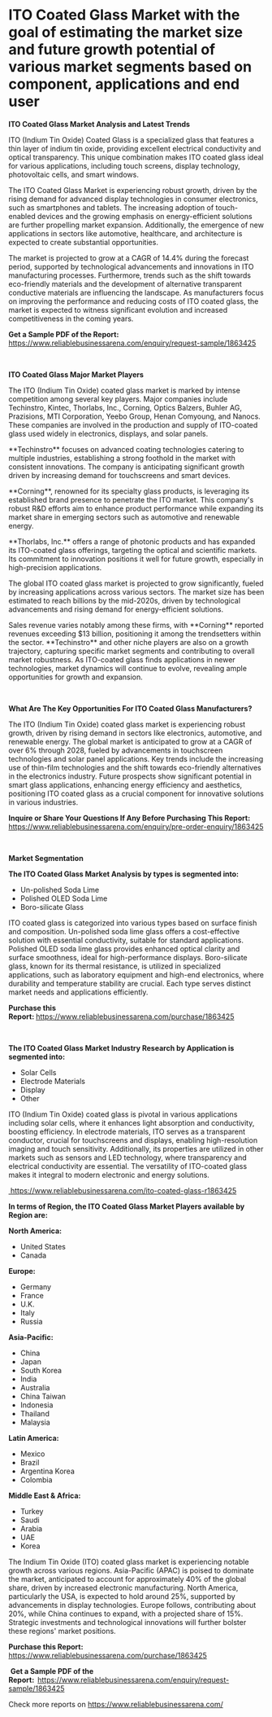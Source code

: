 <p><h1>ITO Coated Glass Market with the goal of estimating the market size and future growth potential of various market segments based on component, applications and end user</h1></p><p><strong>ITO Coated Glass Market Analysis and Latest Trends</strong></p>
<p><p>ITO (Indium Tin Oxide) Coated Glass is a specialized glass that features a thin layer of indium tin oxide, providing excellent electrical conductivity and optical transparency. This unique combination makes ITO coated glass ideal for various applications, including touch screens, display technology, photovoltaic cells, and smart windows. </p><p>The ITO Coated Glass Market is experiencing robust growth, driven by the rising demand for advanced display technologies in consumer electronics, such as smartphones and tablets. The increasing adoption of touch-enabled devices and the growing emphasis on energy-efficient solutions are further propelling market expansion. Additionally, the emergence of new applications in sectors like automotive, healthcare, and architecture is expected to create substantial opportunities.</p><p>The market is projected to grow at a CAGR of 14.4% during the forecast period, supported by technological advancements and innovations in ITO manufacturing processes. Furthermore, trends such as the shift towards eco-friendly materials and the development of alternative transparent conductive materials are influencing the landscape. As manufacturers focus on improving the performance and reducing costs of ITO coated glass, the market is expected to witness significant evolution and increased competitiveness in the coming years.</p></p>
<p><strong>Get a Sample PDF of the Report:&nbsp;</strong> <a href="https://www.reliablebusinessarena.com/enquiry/request-sample/1863425?utm_campaign=2958&utm_medium=2&utm_source=Github&utm_content=ia&utm_term=01042025&utm_id=ito-coated-glass">https://www.reliablebusinessarena.com/enquiry/request-sample/1863425</a></p>
<p>&nbsp;</p>
<p><strong>ITO Coated Glass Major Market Players</strong></p>
<p><p>The ITO (Indium Tin Oxide) coated glass market is marked by intense competition among several key players. Major companies include Techinstro, Kintec, Thorlabs, Inc., Corning, Optics Balzers, Buhler AG, Prazisions, MTI Corporation, Yeebo Group, Henan Comyoung, and Nanocs. These companies are involved in the production and supply of ITO-coated glass used widely in electronics, displays, and solar panels.</p><p>**Techinstro** focuses on advanced coating technologies catering to multiple industries, establishing a strong foothold in the market with consistent innovations. The company is anticipating significant growth driven by increasing demand for touchscreens and smart devices.</p><p>**Corning**, renowned for its specialty glass products, is leveraging its established brand presence to penetrate the ITO market. This company's robust R&D efforts aim to enhance product performance while expanding its market share in emerging sectors such as automotive and renewable energy.</p><p>**Thorlabs, Inc.** offers a range of photonic products and has expanded its ITO-coated glass offerings, targeting the optical and scientific markets. Its commitment to innovation positions it well for future growth, especially in high-precision applications.</p><p>The global ITO coated glass market is projected to grow significantly, fueled by increasing applications across various sectors. The market size has been estimated to reach billions by the mid-2020s, driven by technological advancements and rising demand for energy-efficient solutions.</p><p>Sales revenue varies notably among these firms, with **Corning** reported revenues exceeding $13 billion, positioning it among the trendsetters within the sector. **Techinstro** and other niche players are also on a growth trajectory, capturing specific market segments and contributing to overall market robustness. As ITO-coated glass finds applications in newer technologies, market dynamics will continue to evolve, revealing ample opportunities for growth and expansion.</p></p>
<p>&nbsp;</p>
<p><strong>What Are The Key Opportunities For ITO Coated Glass Manufacturers?</strong></p>
<p><p>The ITO (Indium Tin Oxide) coated glass market is experiencing robust growth, driven by rising demand in sectors like electronics, automotive, and renewable energy. The global market is anticipated to grow at a CAGR of over 6% through 2028, fueled by advancements in touchscreen technologies and solar panel applications. Key trends include the increasing use of thin-film technologies and the shift towards eco-friendly alternatives in the electronics industry. Future prospects show significant potential in smart glass applications, enhancing energy efficiency and aesthetics, positioning ITO coated glass as a crucial component for innovative solutions in various industries.</p></p>
<p><strong>Inquire or Share Your Questions If Any Before Purchasing This Report:</strong> <a href="https://www.reliablebusinessarena.com/enquiry/pre-order-enquiry/1863425?utm_campaign=2958&utm_medium=2&utm_source=Github&utm_content=ia&utm_term=01042025&utm_id=ito-coated-glass">https://www.reliablebusinessarena.com/enquiry/pre-order-enquiry/1863425</a></p>
<p>&nbsp;</p>
<p><strong>Market Segmentation</strong></p>
<p><strong>The ITO Coated Glass Market Analysis by types is segmented into:</strong></p>
<p><ul><li>Un-polished Soda Lime</li><li>Polished OLED Soda Lime</li><li>Boro-silicate Glass</li></ul></p>
<p><p>ITO coated glass is categorized into various types based on surface finish and composition. Un-polished soda lime glass offers a cost-effective solution with essential conductivity, suitable for standard applications. Polished OLED soda lime glass provides enhanced optical clarity and surface smoothness, ideal for high-performance displays. Boro-silicate glass, known for its thermal resistance, is utilized in specialized applications, such as laboratory equipment and high-end electronics, where durability and temperature stability are crucial. Each type serves distinct market needs and applications efficiently.</p></p>
<p><strong>Purchase this Report:&nbsp;</strong><a href="https://www.reliablebusinessarena.com/purchase/1863425?utm_campaign=2958&utm_medium=2&utm_source=Github&utm_content=ia&utm_term=01042025&utm_id=ito-coated-glass">https://www.reliablebusinessarena.com/purchase/1863425</a></p>
<p>&nbsp;</p>
<p><strong>The ITO Coated Glass Market Industry Research by Application is segmented into:</strong></p>
<p><ul><li>Solar Cells</li><li>Electrode Materials</li><li>Display</li><li>Other</li></ul></p>
<p><p>ITO (Indium Tin Oxide) coated glass is pivotal in various applications including solar cells, where it enhances light absorption and conductivity, boosting efficiency. In electrode materials, ITO serves as a transparent conductor, crucial for touchscreens and displays, enabling high-resolution imaging and touch sensitivity. Additionally, its properties are utilized in other markets such as sensors and LED technology, where transparency and electrical conductivity are essential. The versatility of ITO-coated glass makes it integral to modern electronic and energy solutions.</p></p>
<p><a href="https://www.reliablebusinessarena.com/ito-coated-glass-r1863425?utm_campaign=2958&utm_medium=2&utm_source=Github&utm_content=ia&utm_term=01042025&utm_id=ito-coated-glass">&nbsp;https://www.reliablebusinessarena.com/ito-coated-glass-r1863425</a></p>
<p><strong>In terms of Region, the ITO Coated Glass Market Players available by Region are:</strong></p>
<p>
    <p> <strong> North America: </strong>
        <ul>
            <li>United States</li>
            <li>Canada</li>
        </ul>
        </p> 
    <p> <strong> Europe: </strong>
        <ul>
            <li>Germany</li>
            <li>France</li>
            <li>U.K.</li>
            <li>Italy</li>
            <li>Russia</li>
        </ul>
        </p> 
    <p> <strong> Asia-Pacific: </strong>
        <ul>
            <li>China</li>
            <li>Japan</li>
            <li>South Korea</li>
            <li>India</li>
            <li>Australia</li>
            <li>China Taiwan</li>
            <li>Indonesia</li>
            <li>Thailand</li>
            <li>Malaysia</li>
        </ul>
        </p> 
    <p> <strong> Latin America: </strong>
        <ul>
            <li>Mexico</li>
            <li>Brazil</li>
            <li>Argentina Korea</li>
            <li>Colombia</li>
        </ul>
        </p> 
    <p> <strong> Middle East & Africa: </strong>
        <ul>
            <li>Turkey</li>
            <li>Saudi</li>
            <li>Arabia</li>
            <li>UAE</li>
            <li>Korea</li>
        </ul>
    </p>
    </p>
<p><p>The Indium Tin Oxide (ITO) coated glass market is experiencing notable growth across various regions. Asia-Pacific (APAC) is poised to dominate the market, anticipated to account for approximately 40% of the global share, driven by increased electronic manufacturing. North America, particularly the USA, is expected to hold around 25%, supported by advancements in display technologies. Europe follows, contributing about 20%, while China continues to expand, with a projected share of 15%. Strategic investments and technological innovations will further bolster these regions' market positions.</p></p>
<p><strong>Purchase this Report: </strong><a href="https://www.reliablebusinessarena.com/purchase/1863425?utm_campaign=2958&utm_medium=2&utm_source=Github&utm_content=ia&utm_term=01042025&utm_id=ito-coated-glass">https://www.reliablebusinessarena.com/purchase/1863425</a></p>
<p>&nbsp;<strong>Get a Sample PDF of the Report:&nbsp;&nbsp;</strong><a href="https://www.reliablebusinessarena.com/enquiry/request-sample/1863425?utm_campaign=2958&utm_medium=2&utm_source=Github&utm_content=ia&utm_term=01042025&utm_id=ito-coated-glass">https://www.reliablebusinessarena.com/enquiry/request-sample/1863425</a></p>
<p><strong></strong></p>
<p>Check more reports on <a href="https://www.reliablebusinessarena.com/?utm_campaign=2958&utm_medium=2&utm_source=Github&utm_content=ia&utm_term=01042025&utm_id=ito-coated-glass">https://www.reliablebusinessarena.com/</a></p>
